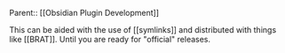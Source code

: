 Parent:: [[Obsidian Plugin Development]]

This can be aided with the use of [[symlinks]] and distributed with things like [[BRAT]]. Until you are ready for "official" releases.

